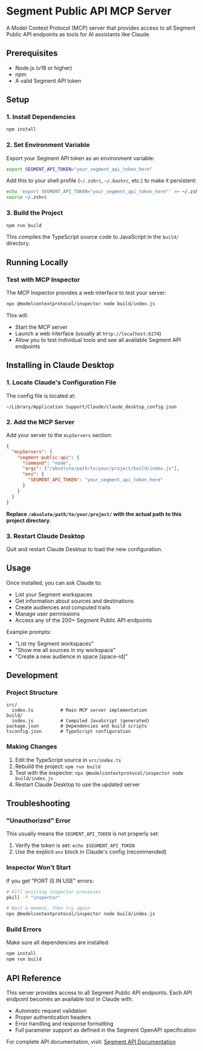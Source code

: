 # Segment Public API MCP Server

A Model Context Protocol (MCP) server that provides access to all Segment Public API endpoints as tools for AI assistants like Claude.

## Prerequisites

- Node.js (v18 or higher)
- npm
- A valid Segment API token

## Setup

### 1. Install Dependencies

```bash
npm install
```

### 2. Set Environment Variable

Export your Segment API token as an environment variable:

```bash
export SEGMENT_API_TOKEN="your_segment_api_token_here"
```

Add this to your shell profile (`~/.zshrc`, `~/.bashrc`, etc.) to make it persistent:

```bash
echo 'export SEGMENT_API_TOKEN="your_segment_api_token_here"' >> ~/.zshrc
source ~/.zshrc
```

### 3. Build the Project

```bash
npm run build
```

This compiles the TypeScript source code to JavaScript in the `build/` directory.

## Running Locally

### Test with MCP Inspector

The MCP Inspector provides a web interface to test your server:

```bash
npx @modelcontextprotocol/inspector node build/index.js
```

This will:

- Start the MCP server
- Launch a web interface (usually at `http://localhost:6274`)
- Allow you to test individual tools and see all available Segment API endpoints

## Installing in Claude Desktop

### 1. Locate Claude's Configuration File

The config file is located at:

```text
~/Library/Application Support/Claude/claude_desktop_config.json
```

### 2. Add the MCP Server

Add your server to the `mcpServers` section:

```json
{
  "mcpServers": {
    "segment-public-api": {
      "command": "node",
      "args": ["/absolute/path/to/your/project/build/index.js"],
      "env": {
        "SEGMENT_API_TOKEN": "your_segment_api_token_here"
      }
    }
  }
}
```

**Replace `/absolute/path/to/your/project/` with the actual path to this project directory.**

### 3. Restart Claude Desktop

Quit and restart Claude Desktop to load the new configuration.

## Usage

Once installed, you can ask Claude to:

- List your Segment workspaces
- Get information about sources and destinations
- Create audiences and computed traits
- Manage user permissions
- Access any of the 200+ Segment Public API endpoints

Example prompts:

- "List my Segment workspaces"
- "Show me all sources in my workspace"
- "Create a new audience in space [space-id]"

## Development

### Project Structure

```text
src/
  index.ts          # Main MCP server implementation
build/
  index.js          # Compiled JavaScript (generated)
package.json        # Dependencies and build scripts
tsconfig.json       # TypeScript configuration
```

### Making Changes

1. Edit the TypeScript source in `src/index.ts`
2. Rebuild the project: `npm run build`
3. Test with the inspector: `npx @modelcontextprotocol/inspector node build/index.js`
4. Restart Claude Desktop to use the updated server

## Troubleshooting

### "Unauthorized" Error

This usually means the `SEGMENT_API_TOKEN` is not properly set:

1. Verify the token is set: `echo $SEGMENT_API_TOKEN`
2. Use the explicit `env` block in Claude's config (recommended)

### Inspector Won't Start

If you get "PORT IS IN USE" errors:

```bash
# Kill existing inspector processes
pkill -f "inspector"

# Wait a moment, then try again
npx @modelcontextprotocol/inspector node build/index.js
```

### Build Errors

Make sure all dependencies are installed:

```bash
npm install
npm run build
```

## API Reference

This server provides access to all Segment Public API endpoints. Each API endpoint becomes an available tool in Claude with:

- Automatic request validation
- Proper authentication headers
- Error handling and response formatting
- Full parameter support as defined in the Segment OpenAPI specification

For complete API documentation, visit: [Segment API Documentation](https://docs.segmentapis.com/)

